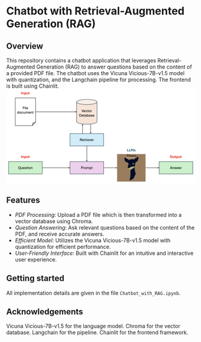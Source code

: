 # Chatbot with Retrieval-Augmented Generation (RAG)

## Overview
This repository contains a chatbot application that leverages Retrieval-Augmented Generation (RAG) to answer questions based on the content of a provided PDF file. The chatbot uses the Vicuna Vicious-7B-v1.5 model with quantization, and the Langchain pipeline for processing. The frontend is built using Chainlit.
![alt text](pipeline.png)

## Features
 - *PDF Processing*: Upload a PDF file which is then transformed into a vector database using Chroma.
 - *Question Answering*: Ask relevant questions based on the content of the PDF, and receive accurate answers.
 - *Efficient Model*: Utilizes the Vicuna Vicious-7B-v1.5 model with quantization for efficient performance.
 - *User-Friendly Interface*: Built with Chainlit for an intuitive and interactive user experience.

## Getting started
All implementation details are given in the file `Chatbot_with_RAG.ipynb`.

## Acknowledgements
Vicuna Vicious-7B-v1.5 for the language model.
Chroma for the vector database.
Langchain for the pipeline.
Chainlit for the frontend framework.